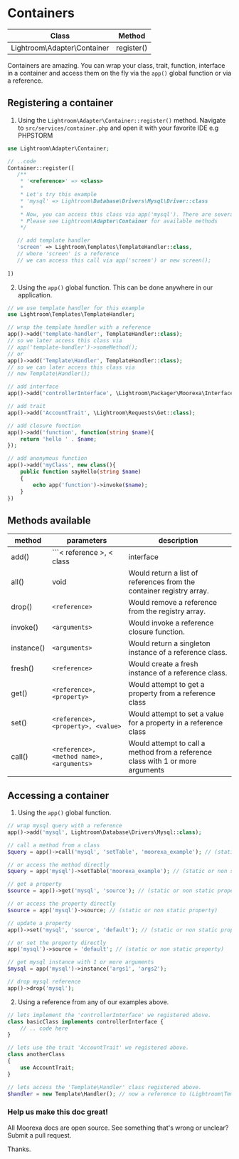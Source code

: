 # Containers
Class | Method
------|-------
Lightroom\Adapter\Container | register()

Containers are amazing. You can wrap your class, trait, function, interface in a container and access them on the fly via the ```app()``` global function or via a reference.

## Registering a container
1. Using the ```Lightroom\Adapter\Container::register()``` method. Navigate to ```src/services/container.php``` and open it with your favorite IDE e.g PHPSTORM
```php
use Lightroom\Adapter\Container;

// ..code
Container::register([
   /**
    * '<reference>' => <class>
    * 
    * Let's try this example
    * 'mysql' => Lightroom\Database\Drivers\Mysql\Driver::class 
    * 
    * Now, you can access this class via app('mysql'). There are several possibilities here,
    * Please see Lightroom\Adapter\Container for available methods
    */

   // add template handler 
   'screen' => Lightroom\Templates\TemplateHandler::class,
   // where 'screen' is a reference
   // we can access this call via app('screen') or new screen();
   
])
```

2. Using the ```app()``` global function. This can be done anywhere in our application.
```php
// we use template handler for this example
use Lightroom\Templates\TemplateHandler;

// wrap the template handler with a reference
app()->add('template-handler', TemplateHandler::class);
// so we later access this class via
// app('template-handler')->someMethod();
// or
app()->add('Template\Handler', TemplateHandler::class);
// so we can later access this class via
// new Template\Handler();

// add interface
app()->add('controllerInterface', \Lightroom\Packager\Moorexa\Interfaces\ControllerInterface::class);

// add trait
app()->add('AccountTrait', \Lightroom\Requests\Get::class);

// add closure function
app()->add('function', function(string $name){
    return 'hello ' . $name;
});

// add anonymous function
app()->add('myClass', new class(){
    public function sayHello(string $name)
    {
        echo app('function')->invoke($name);
    }
})
```

## Methods available
method | parameters | description
-------|------------|------------
add()  | ```< reference >, < class|interface|trait|function >``` | Creates a reference to a class, interface, trait, or closure function.
all()  | void | Would return a list of references from the container registry array.
drop() | ```<reference>``` | Would remove a reference from the registry array.
invoke() | ```<arguments>``` | Would invoke a reference closure function.
instance() | ```<arguments>``` | Would return a singleton instance of a reference class.
fresh() | ```<reference>``` | Would create a fresh instance of a reference class.
get() | ```<reference>, <property>``` | Would attempt to get a property from a reference class
set() | ```<reference>, <property>, <value>``` | Would attempt to set a value for a property in a reference class
call() | ```<reference>, <method name>, <arguments>``` | Would attempt to call a method from a reference class with 1 or more arguments



## Accessing a container
1. Using the ```app()``` global function. 
```php
// wrap mysql query with a reference
app()->add('mysql', Lightroom\Database\Drivers\Mysql::class);

// call a method from a class
$query = app()->call('mysql', 'setTable', 'moorexa_example'); // (static or non static method)

// or access the method directly
$query = app('mysql')->setTable('moorexa_example'); // (static or non static method)

// get a property
$source = app()->get('mysql', 'source'); // (static or non static property)

// or access the property directly
$source = app('mysql')->source; // (static or non static property)

// update a property
app()->set('mysql', 'source', 'default'); // (static or non static property)

// or set the property directly
app('mysql')->source = 'default'; // (static or non static property)

// get mysql instance with 1 or more arguments
$mysql = app('mysql')->instance('args1', 'args2');

// drop mysql reference
app()->drop('mysql');

```
2. Using a reference from any of our examples above.
```php 
// lets implement the 'controllerInterface' we registered above.
class basicClass implements controllerInterface {
    // .. code here
}

// lets use the trait 'AccountTrait' we registered above.
class anotherClass
{
    use AccountTrait;
}

// lets access the 'Template\Handler' class registered above.
$handler = new Template\Handler(); // now a reference to (Lightroom\Templates\TemplateHandler)

```

### Help us make this doc great!

All Moorexa docs are open source. See something that's wrong or unclear? Submit a pull request.

Thanks.